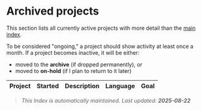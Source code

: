 # Archived projects

This section lists all currently active projects
 with more detail than the [main index](../index.md).

To be considered "ongoing," a project should show activity at least once a month.
If a project becomes inactive, it will be either:

- moved to the **archive** (if dropped permanently), or
- moved to **on-hold** (if I plan to return to it later)

| Project | Started | Description | Language | Goal |
|---------|---------|-------------|----------|------|

> _This Index is automatically maintained. Last updated: **2025-08-22**_

